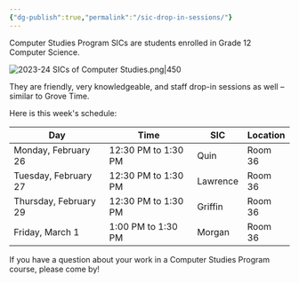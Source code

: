 ```yaml
---
{"dg-publish":true,"permalink":"/sic-drop-in-sessions/"}
---
```


Computer Studies Program SICs are students enrolled in Grade 12 Computer Science.

![2023-24 SICs of Computer Studies.png|450](/img/user/Media/2023-24%20SICs%20of%20Computer%20Studies.png)

They are friendly, very knowledgeable, and staff drop-in sessions as well – similar to Grove Time.

Here is this week's schedule:

Day|Time|SIC|Location
-|-|-|-
Monday, February 26|12:30 PM to 1:30 PM|Quin|Room 36
Tuesday, February 27|12:30 PM to 1:30 PM|Lawrence|Room 36
Thursday, February 29|12:30 PM to 1:30 PM|Griffin|Room 36
Friday, March 1|1:00 PM to 1:30 PM|Morgan|Room 36

If you have a question about your work in a Computer Studies Program course, please come by!